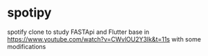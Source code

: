 # spotipy
spotify clone to study FASTApi and Flutter base in https://www.youtube.com/watch?v=CWvlOU2Y3Ik&t=11s with some modifications
